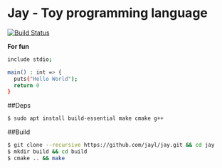 # Jay - Toy programming language
[![Build Status](https://img.shields.io/travis/jayl/jay/master.svg)](https://travis-ci.org/jayl/jay)

**For fun**

```bash
include stdio;

main() : int => {
  puts("Hello World");
  return 0
}
```

##Deps
```bash
$ sudo apt install build-essential make cmake g++
```

##Build
```bash
$ git clone --recursive https://github.com/jayl/jay.git && cd jay
$ mkdir build && cd build
$ cmake .. && make
```
